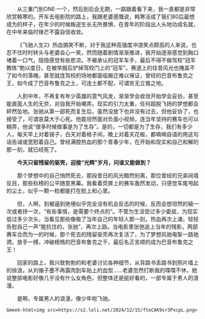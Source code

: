 &emsp;&emsp;从三重门到ONE·一个，然后到后会无期，一路跟着看下来，我一直都是非常欣赏韩寒的。开车去电影院的路上，我跟老婆感慨说，韩寒活成了我们80后最想成为的样子，在年少的时候叛逆生长无所畏惧，在青年的阶段出人头地功成名就，在中年来临时锋芒不露自信收敛。

&emsp;&emsp;《飞驰人生2》热血搞笑不断，对于我这种高强度冲浪笑点颇高的人来说，也忍不住时时转头与老婆会心一笑，然而随着剧情渐渐推进，我开始逐渐感觉到胸口堵着一口气，隐隐感觉有些悲凉。不被承认的冠军车手，最后不得不做驾校“冠军教练”勉以度日，在被举报后铲掉驾校门上的“冠军”。赛道上的往昔风光也掩盖不了如今的落魄，甚至就连驾校的场地都面临搬迁难以保证，曾经的巴音布鲁克之王，如今成了巴音布鲁克之土，可连土都不配，可谓贫无立锥之地。

&emsp;&emsp;人到中年，不再复有年少英雄的意气风发，渐渐学会收敛开始学会妥协，甚至能直面人生的无奈，对自我开始嘲弄。现实的引力太重，任何超脱飞扬的梦想都会砰然坠地。张驰从第一部死而复生后，虽然没放下也并没有过去，但他妥协了，也接受了，可谓哀莫大于心死。他能坦然面对负面小视频，连当年坚持的赛车也可以糊弄，他说“很多时候做事是为了生存”。是的，一切都是为了生存，我们有多少人，每天早上对着镜子，白天对着格子间，晚上对着天花板，都喃喃自语的用这句话告诫或宽慰着自己。曾经满腔热血的那个青春少年，在开始和现实和自己和解的那一刻，就已经死了。

&emsp;&emsp;**今天只留残留的驱壳，迎接“光辉”岁月，问谁又能做到？**

&emsp;&emsp;那个梦想中的自己悄然死去，那段昔日的风光黯然别离，那位曾经的兄弟阋墙反目，那些标榜的公平随意黑幕。我看着荧屏上的赛车轰然发动，只感觉车尾甩起的尘土，似乎一颗一粒都能打在脸上和心里。

&emsp;&emsp;但，人啊，到被逼到绝境似乎完全没有机会反击的时候，反而会想坦然的输一次或者拼一次，“有些事情，是需要个终点的”。不管为生活受过多少委屈，为现实低过多少次头，当看见那些像极了当年自己的年轻人那一刻，热血再次上涌，轻轻告慰自己一声“能抗住的，张驰”，再次上路。当电影里张弛追上当年的残影，两部赛车合而为一的时候，那个死去的残留驱壳再次复活了，为了梦想风驰电掣一路驰骋。放手一搏，冲破桎梏的巴音布鲁克之干，最后名正言顺的成为巴音布鲁克之王！

&emsp;&emsp;回家的路上，我兴致勃勃的和老婆讨论各种细节，从背路书丢路书到照片墙上的徐浪，从刘循子墨不再露肉到车贴上的血型……老婆忽然打断我的喋喋不休，她说整部电影好像几乎没有什么女角色，但整体还是挺好看的，一部专属于男人的浪漫。

&emsp;&emsp;是啊，专属男人的浪漫，像少年啦飞驰。

`Gmeek-html<img src=https://s2.loli.net/2024/12/15/ftoCAK9sr3PxcpL.png>`


<!-- ##{"timestamp":1708079192}## -->